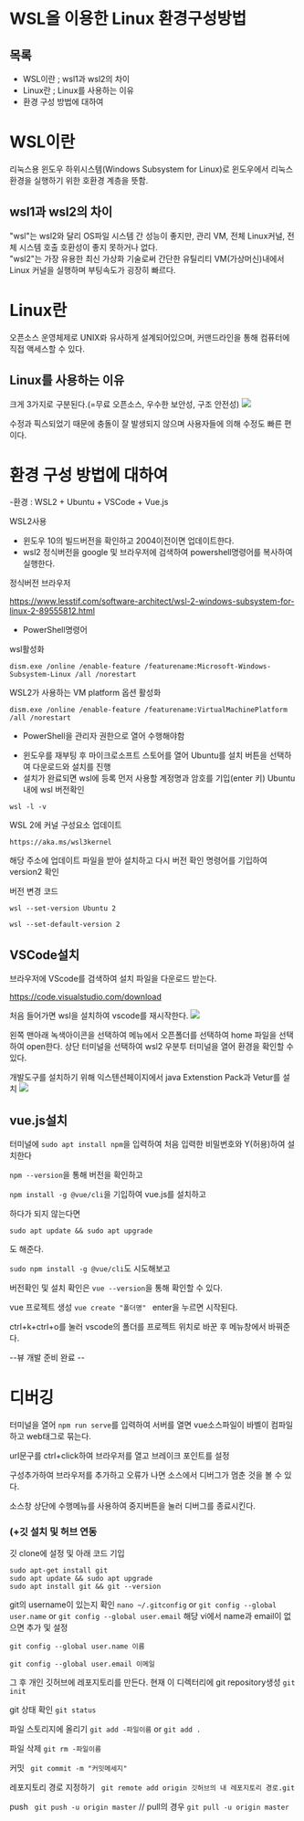 # WSL을 이용한 Linux 환경구성방법

## 목록
+ WSL이란 ; wsl1과 wsl2의 차이
+ Linux란 ; Linux를 사용하는 이유
+ 환경 구성 방법에 대하여

# WSL이란
리눅스용 윈도우 하위시스템(Windows Subsystem for Linux)로 윈도우에서 리눅스 환경을 실행하기 위한 호환경 계층을 뜻함.

## wsl1과 wsl2의 차이
"wsl"는  wsl2와 달리 OS파일 시스템 간 성능이 좋지만, 관리 VM,  전체 Linux커널, 전체 시스템 호출 호환성이 좋지 못하거나 없다.</br>
"wsl2"는 가장 유용한 최신 가상화 기술로써 간단한 유틸리티 VM(가상머신)내에서 Linux 커널을 실행하며 부팅속도가 굉장히 빠르다.

# Linux란
오픈소스 운영체제로 UNIX롸 유사하게 설계되어있으며, 커맨드라인을 통해 컴퓨터에 직접 액세스할 수 있다.

## Linux를 사용하는 이유
크게 3가지로 구분된다.(=무료 오픈소스, 우수한 보안성, 구조 안전성)
<img src = "https://user-images.githubusercontent.com/95902842/178410330-4b85e327-1d1f-4302-bc18-13bc76224b43.png"/>

수정과 픽스되었기 때문에 충돌이 잘 발생되지 않으며 사용자들에 의해 수정도 빠른 편이다.

# 환경 구성 방법에 대하여
-환경 : WSL2 + Ubuntu + VSCode + Vue.js 

WSL2사용
- 윈도우 10의 빌드버전을 확인하고 2004이전이면 업데이트한다.
- wsl2 정식버전을 google 및 브라우저에 검색하여 powershell명령어를 복사하여 실행한다.

정식버전 브라우저

https://www.lesstif.com/software-architect/wsl-2-windows-subsystem-for-linux-2-89555812.html

- PowerShell명령어

wsl활성화
```
dism.exe /online /enable-feature /featurename:Microsoft-Windows-Subsystem-Linux /all /norestart
```
WSL2가 사용하는 VM platform 옵션 활성화
```
dism.exe /online /enable-feature /featurename:VirtualMachinePlatform /all /norestart
```
* PowerShell을 관리자 권한으로 열어 수행해야함

- 윈도우를 재부팅 후 마이크로소프트 스토어를 열어 Ubuntu를 설치 버튼을 선택하여 다운로드와 설치를 진행
- 설치가 완료되면 wsl에 등록
먼저 사용할 계정명과 암호를 기입(enter 키)
Ubuntu 내에 wsl 버전확인
```
wsl -l -v
```

WSL 2에 커널 구성요소 업데이트
```
https://aka.ms/wsl3kernel
```
해당 주소에 업데이트 파일을 받아 설치하고 다시 버전 확인 명령어를 기입하여 version2 확인


버전 변경 코드
```
wsl --set-version Ubuntu 2
```
```
wsl --set-default-version 2
```

## VSCode설치

브라우저에 VScode를 검색하여 설치 파일을 다운로드 받는다.

https://code.visualstudio.com/download

처음 들어가면 wsl을 설치하여 vscode를 재시작한다.
<img src="https://user-images.githubusercontent.com/95902842/178419454-05ced478-e935-4870-bea6-4a1f554f68cc.png"/>


왼쪽 맨아래 녹색아이콘을 선택하여 메뉴에서 오픈폴더를 선택하여 home 파일을 선택하여 open한다.
상단 터미널을 선택하여 wsl2 우분투 터미널을 열어 환경을 확인할 수 있다.

개발도구를 설치하기 위해 익스텐션페이지에서 java Extenstion Pack과 Vetur를 설치
<img src="https://user-images.githubusercontent.com/95902842/178418529-61801a54-542f-44f0-b195-6f6a57eab623.png"/>

## vue.js설치

터미널에 ```sudo apt install npm```을 입력하여 처음 입력한 비밀번호와 Y(허용)하여 설치한다

```npm --version```을 통해 버전을 확인하고

```npm install -g @vue/cli```을 기입하여 vue.js를 설치하고 

하다가 되지 않는다면
```
sudo apt update && sudo apt upgrade
```
도 해준다.

```sudo npm install -g @vue/cli```도 시도해보고

버전확인 및 설치 확인은 ```vue --version```을 통해 확인할 수 있다.

vue 프로젝트 생성 ```vue create "폴더명" ```
enter을 누르면 시작된다.

ctrl+k+ctrl+o를 눌러 vscode의 폴더를 프로젝트 위치로 바꾼 후 메뉴창에서 바꿔준다.

--뷰 개발 준비 완료 --


# 디버깅

터미널을 열어 ```npm run serve```를 입력하여 서버를 열면 vue소스파일이 바벨이 컴파일하고 web태그로 묶는다.

url문구를 ctrl+click하여 브라우저를 열고 브레이크 포인트를 설정

구성추가하여 브라우저를 추가하고 오류가 나면 소스에서 디버그가 멈춘 것을 볼 수 있다.

소스창 상단에 수행메뉴를 사용하여 중지버튼을 눌러 디버그를 종료시킨다.


### (+깃 설치 및 허브 연동
깃 clone에 설정 및 아래 코드 기입
```
sudo apt-get install git
sudo apt update && sudo apt upgrade
sudo apt install git && git --version
```
git의 username이 있는지 확인
```nano ~/.gitconfig``` or ```git config --global user.name``` or ```git config --global user.email```
해당 vi에서 name과 email이 없으면 추가 및 설정

```
git config --global user.name 이름
```
```
git config --global user.email 이메일
```

그 후 개인 깃허브에 레포지토리를 만든다.
현재 이 디렉터리에 git repository생성
```git init``` 

git 상태 확인
```git status```

파일 스토리지에 올리기
```git add -파일이름``` or ```git add .```

파일 삭제 ``` git rm -파일이름 ```


커밋
``` git commit -m "커밋메세지"```

레포지토리 경로 지정하기
``` git remote add origin 깃허브의 내 레포지토리 경로.git```

push
``` git push -u origin master``` // pull의 경우 ```git pull -u origin master```
